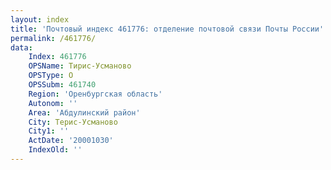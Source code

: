 ```yaml
---
layout: index
title: 'Почтовый индекс 461776: отделение почтовой связи Почты России'
permalink: /461776/
data:
    Index: 461776
    OPSName: Тирис-Усманово
    OPSType: О
    OPSSubm: 461740
    Region: 'Оренбургская область'
    Autonom: ''
    Area: 'Абдулинский район'
    City: Терис-Усманово
    City1: ''
    ActDate: '20001030'
    IndexOld: ''
---
```

